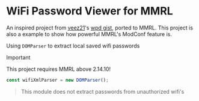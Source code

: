 # WiFi Password Viewer for MMRL

An inspired project from [veez21](https://github.com/veez21)'s [wpd gist](https://gist.github.com/veez21/4f2541d271809864411e3ffbbe8e3df9), ported to MMRL.
This project is also a example to show how powerful MMRL's ModConf feature is.

Using `DOMParser` to extract local saved wifi passwords

> [!IMPORTANT]
> This project requires MMRL above 2.14.10!

```js
const wifiXmlParser = new DOMParser();
```

> This module does not extract passwords from unauthorized wifi's

